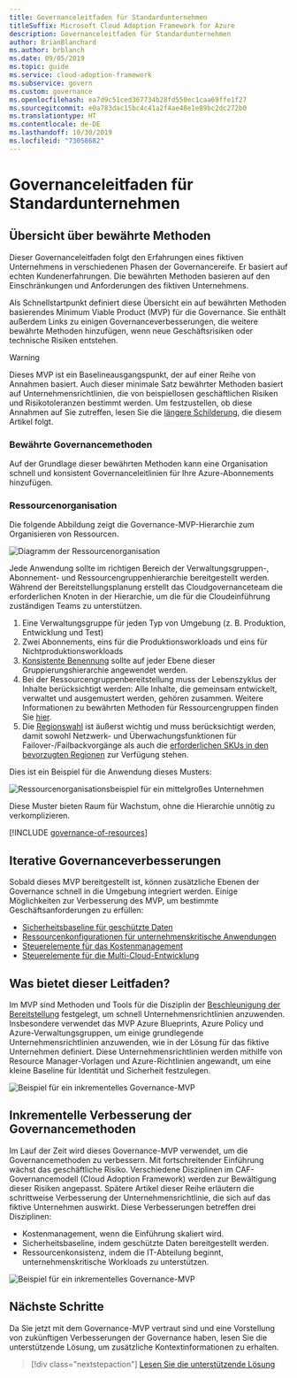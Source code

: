 ```yaml
---
title: Governanceleitfaden für Standardunternehmen
titleSuffix: Microsoft Cloud Adoption Framework for Azure
description: Governanceleitfaden für Standardunternehmen
author: BrianBlanchard
ms.author: brblanch
ms.date: 09/05/2019
ms.topic: guide
ms.service: cloud-adoption-framework
ms.subservice: govern
ms.custom: governance
ms.openlocfilehash: ea7d9c51ced367734b28fd550ec1caa69ffe1f27
ms.sourcegitcommit: e0a783dac15bc4c41a2f4ae48e1e89bc2dc272b0
ms.translationtype: HT
ms.contentlocale: de-DE
ms.lasthandoff: 10/30/2019
ms.locfileid: "73058682"
---
```

# <a name="standard-enterprise-governance-guide"></a>Governanceleitfaden für Standardunternehmen

## <a name="overview-of-best-practices"></a>Übersicht über bewährte Methoden

Dieser Governanceleitfaden folgt den Erfahrungen eines fiktiven Unternehmens in verschiedenen Phasen der Governancereife. Er basiert auf echten Kundenerfahrungen. Die bewährten Methoden basieren auf den Einschränkungen und Anforderungen des fiktiven Unternehmens.

Als Schnellstartpunkt definiert diese Übersicht ein auf bewährten Methoden basierendes Minimum Viable Product (MVP) für die Governance. Sie enthält außerdem Links zu einigen Governanceverbesserungen, die weitere bewährte Methoden hinzufügen, wenn neue Geschäftsrisiken oder technische Risiken entstehen.

> [!WARNING]
> Dieses MVP ist ein Baselineausgangspunkt, der auf einer Reihe von Annahmen basiert. Auch dieser minimale Satz bewährter Methoden basiert auf Unternehmensrichtlinien, die von beispiellosen geschäftlichen Risiken und Risikotoleranzen bestimmt werden. Um festzustellen, ob diese Annahmen auf Sie zutreffen, lesen Sie die [längere Schilderung](./narrative.md), die diesem Artikel folgt.

### <a name="governance-best-practices"></a>Bewährte Governancemethoden

Auf der Grundlage dieser bewährten Methoden kann eine Organisation schnell und konsistent Governanceleitlinien für Ihre Azure-Abonnements hinzufügen.

### <a name="resource-organization"></a>Ressourcenorganisation

Die folgende Abbildung zeigt die Governance-MVP-Hierarchie zum Organisieren von Ressourcen.

![Diagramm der Ressourcenorganisation](../../../_images/govern/resource-organization.png)

Jede Anwendung sollte im richtigen Bereich der Verwaltungsgruppen-, Abonnement- und Ressourcengruppenhierarchie bereitgestellt werden. Während der Bereitstellungsplanung erstellt das Cloudgovernanceteam die erforderlichen Knoten in der Hierarchie, um die für die Cloudeinführung zuständigen Teams zu unterstützen.

1. Eine Verwaltungsgruppe für jeden Typ von Umgebung (z. B. Produktion, Entwicklung und Test)
2. Zwei Abonnements, eins für die Produktionsworkloads und eins für Nichtproduktionsworkloads
3. [Konsistente Benennung](../../../ready/considerations/naming-and-tagging.md) sollte auf jeder Ebene dieser Gruppierungshierarchie angewendet werden.
4. Bei der Ressourcengruppenbereitstellung muss der Lebenszyklus der Inhalte berücksichtigt werden: Alle Inhalte, die gemeinsam entwickelt, verwaltet und ausgemustert werden, gehören zusammen. Weitere Informationen zu bewährten Methoden für Ressourcengruppen finden Sie [hier](../../../decision-guides/resource-consistency/index.md).
5. Die [Regionswahl](../../../decision-guides/regions/index.md) ist äußerst wichtig und muss berücksichtigt werden, damit sowohl Netzwerk- und Überwachungsfunktionen für Failover-/Failbackvorgänge als auch die [erforderlichen SKUs in den bevorzugten Regionen](https://azure.microsoft.com/global-infrastructure/services) zur Verfügung stehen.

Dies ist ein Beispiel für die Anwendung dieses Musters:

![Ressourcenorganisationsbeispiel für ein mittelgroßes Unternehmen](../../../_images/govern/mid-market-resource-organization.png)

Diese Muster bieten Raum für Wachstum, ohne die Hierarchie unnötig zu verkomplizieren.

[!INCLUDE [governance-of-resources](../../../../includes/caf-governance-of-resources.md)]

## <a name="iterative-governance-improvements"></a>Iterative Governanceverbesserungen

Sobald dieses MVP bereitgestellt ist, können zusätzliche Ebenen der Governance schnell in die Umgebung integriert werden. Einige Möglichkeiten zur Verbesserung des MVP, um bestimmte Geschäftsanforderungen zu erfüllen:

- [Sicherheitsbaseline für geschützte Daten](./security-baseline-improvement.md)
- [Ressourcenkonfigurationen für unternehmenskritische Anwendungen](./resource-consistency-improvement.md)
- [Steuerelemente für das Kostenmanagement](./cost-management-improvement.md)
- [Steuerelemente für die Multi-Cloud-Entwicklung](./multicloud-improvement.md)

<!-- markdownlint-disable MD026 -->

## <a name="what-does-this-guidance-provide"></a>Was bietet dieser Leitfaden?

Im MVP sind Methoden und Tools für die Disziplin der [Beschleunigung der Bereitstellung](../../deployment-acceleration/index.md) festgelegt, um schnell Unternehmensrichtlinien anzuwenden. Insbesondere verwendet das MVP Azure Blueprints, Azure Policy und Azure-Verwaltungsgruppen, um einige grundlegende Unternehmensrichtlinien anzuwenden, wie in der Lösung für das fiktive Unternehmen definiert. Diese Unternehmensrichtlinien werden mithilfe von Resource Manager-Vorlagen und Azure-Richtlinien angewandt, um eine kleine Baseline für Identität und Sicherheit festzulegen.

![Beispiel für ein inkrementelles Governance-MVP](../../../_images/govern/governance-mvp.png)

## <a name="incremental-improvement-of-governance-practices"></a>Inkrementelle Verbesserung der Governancemethoden

Im Lauf der Zeit wird dieses Governance-MVP verwendet, um die Governancemethoden zu verbessern. Mit fortschreitender Einführung wächst das geschäftliche Risiko. Verschiedene Disziplinen im CAF-Governancemodell (Cloud Adoption Framework) werden zur Bewältigung dieser Risiken angepasst. Spätere Artikel dieser Reihe erläutern die schrittweise Verbesserung der Unternehmensrichtlinie, die sich auf das fiktive Unternehmen auswirkt. Diese Verbesserungen betreffen drei Disziplinen:

- Kostenmanagement, wenn die Einführung skaliert wird.
- Sicherheitsbaseline, indem geschützte Daten bereitgestellt werden.
- Ressourcenkonsistenz, indem die IT-Abteilung beginnt, unternehmenskritische Workloads zu unterstützen.

![Beispiel für ein inkrementelles Governance-MVP](../../../_images/govern/governance-improvement.png)

## <a name="next-steps"></a>Nächste Schritte

Da Sie jetzt mit dem Governance-MVP vertraut sind und eine Vorstellung von zukünftigen Verbesserungen der Governance haben, lesen Sie die unterstützende Lösung, um zusätzliche Kontextinformationen zu erhalten.

> [!div class="nextstepaction"]
> [Lesen Sie die unterstützende Lösung](./narrative.md)
